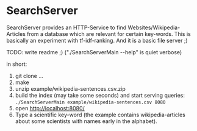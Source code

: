 SearchServer
============

SearchServer provides an HTTP-Service to find Websites/Wikipedia-Articles from
a database which are relevant for certain key-words. This is basically an
experiment with tf-idf-ranking. And it is a basic file server ;)

TODO: write readme ;) ("./SearchServerMain --help" is quiet verbose)

in short:

1. git clone ...
2. make
3. unzip example/wikipedia-sentences.csv.zip
4. build the index (may take some seconds) and start serving queries:
   `./SearchServerMain example/wikipedia-sentences.csv 8080`
5. open [http://localhost:8080/](http://localhost:8080)
6. Type a scientific key-word (the example contains wikipedia-articles about
   some scientists with names early in the alphabet).
